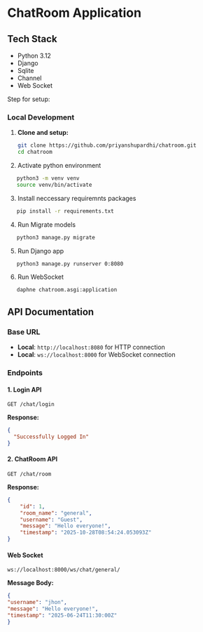 # ChatRoom Application

## Tech Stack
- Python 3.12
- Django
- Sqlite
- Channel
- Web Socket


Step for setup:


### Local Development

1. **Clone and setup:**
   ```bash
   git clone https://github.com/priyanshupardhi/chatroom.git
   cd chatroom
   ```

2. Activate python environment

```BASH
   python3 -m venv venv
   source venv/bin/activate
   ```

3. Install neccessary requiremnts packages

```BASH
   pip install -r requirements.txt
   ```

4. Run Migrate models
```BASH
   python3 manage.py migrate
   ```

5. Run Django app

```BASH
   python3 manage.py runserver 0:8080
   ```

6. Run WebSocket

```BASH
   daphne chatroom.asgi:application
   ```


## API Documentation

### Base URL
- **Local**: `http://localhost:8080` for HTTP connection
- **Local**: `ws://localhost:8000` for WebSocket connection

### Endpoints

#### 1. Login API
```http
GET /chat/login
```
**Response:**
```json
{
  "Successfully Logged In"
}
```


#### 2. ChatRoom API
```http
GET /chat/room
```
**Response:**
```json
{
    "id": 1,
    "room_name": "general",
    "username": "Guest",
    "message": "Hello everyone!",
    "timestamp": "2025-10-28T08:54:24.053093Z"
}
```

#### Web Socket
```
ws://localhost:8000/ws/chat/general/
```

**Message Body:**
```json
{
"username": "jhon",
"message": "Hello everyone!",
"timestamp": "2025-06-24T11:30:00Z"
}
```